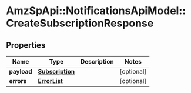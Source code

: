 # AmzSpApi::NotificationsApiModel::CreateSubscriptionResponse

## Properties
Name | Type | Description | Notes
------------ | ------------- | ------------- | -------------
**payload** | [**Subscription**](Subscription.md) |  | [optional] 
**errors** | [**ErrorList**](ErrorList.md) |  | [optional] 

